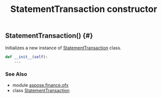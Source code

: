 ﻿---
title: StatementTransaction constructor
second_title: Aspose.Finance for Python via .NET API References
description: 
type: docs
weight: 10
url: /python-net/aspose.finance.ofx/statementtransaction/__init__/
is_root: false
---

## StatementTransaction() {#}

Initializes a new instance of [StatementTransaction](/finance/python-net/aspose.finance.ofx/statementtransaction) class.



```python
def __init__(self):
    ...
```





### See Also
* module [aspose.finance.ofx](../../)
* class [StatementTransaction](/finance/python-net/aspose.finance.ofx/statementtransaction)
